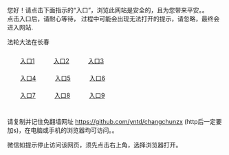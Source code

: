 您好！请点击下面指示的“入口”，浏览此网站是安全的，且为您带来平安。。 <br/>
点击入口后，请耐心等待， 过程中可能会出现无法打开的提示，请忽略，最终会进入网站. </br>

法轮大法在长春<br/>
<div style="padding:10px"><a style="margin:20px" target="_blank" href="https://dmd31vll22d8i.cloudfront.net/2Qpsp?wweppbk" id="ccLink1" rel="nofollow">入口1</a> <a target="_blank" style="margin:20px" href="https://d1k1k1ry4xqu0b.cloudfront.net/2Qpsp?holtqvhy" id="ccLink2" rel="nofollow">入口2</a> <a style="margin:20px" target="_blank" href="https://d13lrifg89pj87.cloudfront.net/2Qpsp?sldjxvxx" id="ccLink3" rel="nofollow">入口3</a></div>

<div style="padding:10px" ><a style="margin:20px" target="_blank" href="https://dmd31vll22d8i.cloudfront.net/2Qpsp?wweppbk" id="ccLink4" rel="nofollow">入口4</a> <a style="margin:20px" href="https://d1k1k1ry4xqu0b.cloudfront.net/2Qpsp?holtqvhy" target="_blank" id="ccLink5" rel="nofollow">入口5</a> <a style="margin:20px" href="https://d13lrifg89pj87.cloudfront.net/2Qpsp?sldjxvxx" target="_blank" id="ccLink6" rel="nofollow">入口6</a></div>

<div style="padding:10px"><a style="margin:20px" target="_blank" href="https://dmd31vll22d8i.cloudfront.net/2Qpsp?wweppbk" id="ccLink7" rel="nofollow">入口7</a> <a style="margin:20px" href="https://d1k1k1ry4xqu0b.cloudfront.net/2Qpsp?holtqvhy" target="_blank" id="ccLink8" rel="nofollow">入口8</a> <a style="margin:20px" target="_blank" href="https://d13lrifg89pj87.cloudfront.net/2Qpsp?sldjxvxx" id="ccLink9" rel="nofollow">入口9</a></div>

<br/>



请复制并记住免翻墙网址 https://github.com/yntd/changchunzx (http后一定要加s)，在电脑或手机的浏览器均可访问。。<br/>

微信如提示停止访问该网页，须先点击右上角，选择浏览器打开。
